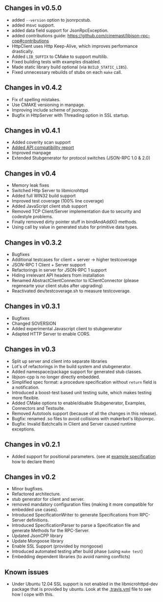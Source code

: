Changes in v0.5.0
-----------------
- added `--version` option to jsonrpcstub.
- added msvc support.
- added data field support for JsonRpcException.
- added contributions guide: https://github.com/cinemast/libjson-rpc-cpp#contributions
- HttpClient uses Http Keep-Alive, which improves performance drastically.
- Added `LIB_SUFFIX` to CMake to support multilib.
- Fixed building tests with examples disabled.
- Made static library build optional (via `BUILD_STATIC_LIBS`).
- Fixed unnecessary rebuilds of stubs on each `make` call.

Changes in v0.4.2
-----------------
- Fix of spelling mistakes.
- Use CMAKE versioning in manpage.
- Improving include scheme of jsoncpp.
- Bugfix in HttpServer with Threading option in SSL startup.

Changes in v0.4.1
-----------------
- Added coverity scan support
- [Added API compatibility report](http://upstream.rosalinux.ru/versions/libjson-rpc-cpp.html)
- Improved manpage
- Extended Stubgenerator for protocol switches (JSON-RPC 1.0 & 2.0)

Changes in v0.4
---------------
- Memory leak fixes
- Switched Http Server to libmicrohttpd
- Added full WIN32 build support
- Improved test coverage (100% line coverage)
- Added JavaScript client stub support
- Removed TCP Client/Server implementation due to security and codestyle problems.
- Finally removed dirty pointer stuff in bindAndAddX() methods.
- Using call by value in generated stubs for primitive data types.

Changes in v0.3.2
-----------------
- Bugfixes
- Additional testcases for client + server -> higher testcoverage
- JSON-RPC 1 Client + Server support
- Refactorings in server for JSON-RPC 1 support
- Hiding irrelevant API headers from installation
- Renamed AbstractClientConnector to IClientConnector (please regenearte your client stubs after upgrading)
- Reactivated dev/testcoverage.sh to measure testcoverage.

Changes in v0.3.1
-----------------
- Bugfixes
- Changed SOVERSION
- Added experimental Javascript client to stubgenerator
- Adapted HTTP Server to enable CORS.

Changes in v0.3
---------------
- Split up server and client into separate libraries
- Lot's of refactorings in the build system and stubgenerator.
- Added namespace/package support for generated stub classes.
- libjson-cpp is no longer directly embedded.
- Simplified spec format: a procedure specification without `return` field is a notification.
- Introduced a boost-test based unit testing suite, which makes testing more flexible.
- Added CMake options to enable/disable Stubgenerator, Examples, Connectors and Testsuite.
- Removed Autotools support (because of all the changes in this release).
- Bugfix: renamed .so files to avoid collisions with makerbot's libjsonrpc.
- Bugfix: Invalid Batchcalls in Client and Server caused runtime exceptions.

Changes in v0.2.1
-----------------
- Added support for positional parameters. (see at [example specification](https://github.com/cinemast/libjson-rpc-cpp/blob/master/src/example/spec.json) how to declare them)

Changes in v0.2
---------------
- Minor bugfixes.
- Refactored architecture.
- stub generator for client and server.
- removed mandatory configuration files (making it more compatible for embedded use cases).
- Introduced SpecificationWriter to generate Specifications from RPC-Server definitions.
- Introduced SpecificationParser to parse a Specification file and generate Methods for the RPC-Server.
- Updated JsonCPP library
- Update Mongoose library
- Enable SSL Support (provided by mongoose)
- Introduced automated testing after build phase (using `make test`)
- Embedding dependent libraries (to avoid naming conflicts)

Known issues
-------------
- Under Ubuntu 12.04 SSL support is not enabled in the libmicrohttpd-dev package that is provided by ubuntu. Look at the [.travis.yml](https://github.com/cinemast/libjson-rpc-cpp/blob/develop/.travis.yml) file to see how I cope with this.

